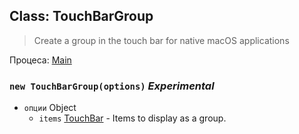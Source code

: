 ## Class: TouchBarGroup

> Create a group in the touch bar for native macOS applications

Процеса: [Main](../tutorial/quick-start.md#main-process)

### `new TouchBarGroup(options)` *Experimental*

* `опции` Object 
  * `items` [TouchBar](touch-bar.md) - Items to display as a group.